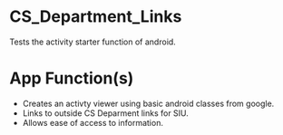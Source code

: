 # CS_Department_Links
Tests the activity starter function of android.
<h1>App Function(s)</h1>
<ul>
  <li>Creates an activty viewer using basic android classes from google.</li>
  <li>Links to outside CS Deparment links for SIU.</li>
  <li>Allows ease of access to information.</li>
</ul>
